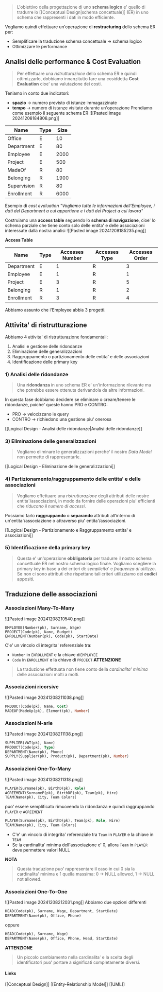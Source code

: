 >L'obiettivo della progettazione di uno **schema logico** e' quello di tradurre lo [[Conceptual Design|schema concettuale]] (ER) in uno schema che rappresenti i dati in modo efficiente.

Vogliamo quindi effettuare un'operazione di **restructuring** dello schema ER per:
- Semplificare la traduzione schema concettuale -> schema logico
- Ottimizzare le performance

## Analisi delle performance & Cost Evaluation
>Per effettuare una *ristrutturazione* dello schema ER e quindi ottimizzarlo, dobbiamo innanzitutto fare una cosiddetta **Cost Evaluation** cioe' una valutazione dei costi.

Teniamo in conto due indicatori: 
- **spazio** -> numero previsto di istanze immagazzinate
- **tempo** -> numero di istanze visitate durante un'operazione
Prendiamo come esempio il seguente schema ER
![[Pasted image 20241208184808.png]]

| Name        | Type | Size |
| ----------- | ---- | ---- |
| Office      | E    | 10   |
| Department  | E    | 80   |
| Employee    | E    | 2000 |
| Project     | E    | 500  |
| MadeOf      | R    | 80   |
| Belonging   | R    | 1900 |
| Supervision | R    | 80   |
| Enrollment  | R    | 6000 |
Esempio di *cost evaluation*
*"Vogliamo tutte le informazioni dell'Employee, i dati del Department a cui appartiene e i dati dei Project a cui lavora"*

Costruiamo una **access table** seguendo lo **schema di navigazione**, cioe' lo schema parziale che tiene conto solo delle entita' e delle associazioni interessate dalla nostra analisi
![[Pasted image 20241208185235.png]]

**Access Table**

| Name       | Type | Accesses Number | Accesses Type | Accesses Order |
| ---------- | ---- | --------------- | ------------- | -------------- |
| Department | E    | 1               | R             | 3              |
| Employee   | E    | 1               | R             | 1              |
| Project    | E    | 3               | R             | 5              |
| Belonging  | R    | 1               | R             | 2              |
| Enrollment | R    | 3               | R             | 4              |
Abbiamo assunto che l'Employee abbia 3 progetti.

## Attivita' di ristrutturazione
Abbiamo 4 attivita' di ristrutturazione fondamentali:
1. Analisi e gestione delle ridondanze
2. Eliminazione delle generalizzazioni
3. Raggruppamento o partizionamento delle entita' e delle associazioni
4. Identificazione delle primary key

### 1) Analisi delle ridondanze
>Una **ridondanza** in uno schema ER e' un'informazione rilevante ma che potrebbe essere ottenuta derivandola da altre informazioni.

In questa fase dobbiamo decidere se eliminare o creare/tenere le ridondanze, poiche' queste hanno PRO e CONTRO:
- PRO -> velocizzano le query
- CONTRO -> richiedono una gestione piu' onerosa

[[Logical Design - Analisi delle ridondanze|Analisi delle ridondanze]]

### 3) Eliminazione delle generalizzazioni
>Vogliamo eliminare le generalizzazioni perche' il nostro *Data Model* non permette di rappresentarle.

[[Logical Design - Eliminazione delle generalizzazioni]]

### 4) Partizionamento/raggruppamento delle entita' e delle associazioni
>Vogliamo effettuare una *ristrutturazione* degli attributi delle nostre entita'/associazioni, in modo da fornire delle operazioni piu' efficienti che *riducano il numero di accessi*.

Possiamo farlo **raggruppando** o **separando** attributi all'interno di un'entita'/associazione o attraverso piu' entita'/associazioni.

[[Logical Design - Partizionamento e Raggruppamento entita' e associazioni]]

### 5) Identificazione della primary key
>Questa e' un'operazione **obbligatoria** per tradurre il nostro schema concettuale ER nel nostro schema logico finale. Vogliamo scegliere la primary key in base a dei criteri di: *semplicita'* e *frequenza di utilizzo*. Se non ci sono attributi che rispettano tali criteri utilizziamo dei **codici** appositi.

## Traduzione delle associazioni
### Associazioni Many-To-Many
![[Pasted image 20241208210540.png]]
```
EMPLOYEE(Number(pk), Surname, Wage)
PROJECT(Code(pk), Name, Budget)
ENROLLMENT(Number(pk), Code(pk), StartDate)
```

C'e' un vincolo di integrita' referenziale tra:
- `Number` in `ENROLLMENT` e la chiave di`EMPLOYEE`
- `Code` in `ENROLLMENT` e la chiave di `PROJECT`
**ATTENZIONE**
>La traduzione effettuata non tiene conto della *cardinalita' minima* delle associazioni molti a molti.

### Associazioni ricorsive
![[Pasted image 20241208211038.png]]
```sql
PRODUCT(Code(pk), Name, Cost)
MADEOF(MadeUp(pk), Element(pk), Number)
```

### Associazioni N-arie
![[Pasted image 20241208211138.png]]
```sql
SUPPLIER(VAT(pk), Name)
PRODUCT(Code(pk), Type)
DEPARTMENT(Name(pk), Phone)
SUPPLY(Supplier(pk), Product(pk), Department(pk), Number)
```

### Associazioni One-To-Many
![[Pasted image 20241208211318.png]]
```sql
PLAYER(Surname(pk), BirthD(pk), Role)
AGREEMENT(SurnameP(pk), BirthDP(pk), Team(pk), Hire)
TEAM(Name(pk), City, Team Colors)
```
puo' essere semplificato rimuovendo la ridondanza e quindi raggruppando `PLAYER` e `AGREEMENT` 
```sql
PLAYER(Surname(pk), BirthD(pk), Team(pk), Role, Hire)
TEAM(Name(pk), City, Team Colors)
```
- C'e' un vincolo di integrita' referenziale tra `Team` in `PLAYER` e la chiave in `TEAM`
- Se la cardinalita' minima dell'associazione e' 0, allora `Team` in `PLAYER` deve permettere valori NULL

**NOTA**
>Questa traduzione puo' rappresentare il caso in cui 0 sia la cardinalita' minima e 1 quella massima: 0 -> NULL allowed, 1 -> NULL not allowed.

### Associazioni One-To-One
![[Pasted image 20241208212031.png]]
Abbiamo due opzioni differenti
```sql
HEAD(Code(pk), Surname, Wage, Department, StartDate)
DEPARTMENT(Name(pk), Office, Phone)
```
oppure
```sql
HEAD(Code(pk), Surname, Wage)
DEPARTMENT(Name(pk), Office, Phone, Head, StartDate)
```

**ATTENZIONE**
>Un piccolo cambiamento nella cardinalita' e la scelta degli identificatori puo' portare a significati completamente diversi.


#### Links
[[Conceptual Design]]
[[Entity-Relationship Model]]
[[UML]]
